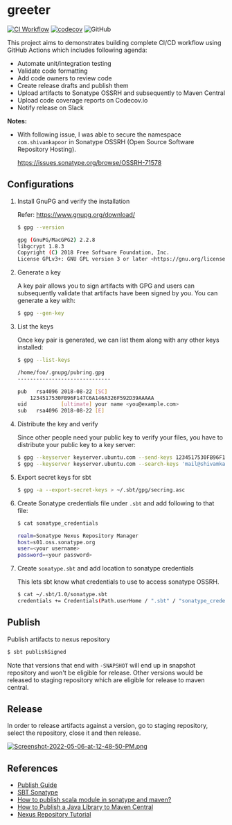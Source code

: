 # greeter

[![CI Workflow](https://github.com/iamsmkr/greeter/actions/workflows/ci.yml/badge.svg)](https://github.com/iamsmkr/greeter/actions/workflows/ci.yml)
[![codecov](https://codecov.io/gh/iamsmkr/greeter/branch/main/graph/badge.svg?token=01E1X7VC4I)](https://codecov.io/gh/iamsmkr/greeter)
![GitHub](https://img.shields.io/github/license/iamsmkr/greeter)

This project aims to demonstrates building complete CI/CD workflow using GitHub Actions which includes following agenda:
- Automate unit/integration testing
- Validate code formatting
- Add code owners to review code
- Create release drafts and publish them
- Upload artifacts to Sonatype OSSRH and subsequently to Maven Central
- Upload code coverage reports on Codecov.io
- Notify release on Slack

**Notes:**

- With following issue, I was able to secure the namespace `com.shivamkapoor` in Sonatype OSSRH (Open Source Software Repository Hosting).

    https://issues.sonatype.org/browse/OSSRH-71578
    

## Configurations
1. Install GnuPG and verify the installation

    Refer: https://www.gnupg.org/download/
    
    ```sh
    $ gpg --version

    gpg (GnuPG/MacGPG2) 2.2.8
    libgcrypt 1.8.3
    Copyright (C) 2018 Free Software Foundation, Inc.
    License GPLv3+: GNU GPL version 3 or later <https://gnu.org/licenses/gpl.html>
    ```

2. Generate a key

    A key pair allows you to sign artifacts with GPG and users can subsequently validate that artifacts have been signed by you. You can generate a key with:
    ```sh
    $ gpg --gen-key
    ```

3. List the keys

    Once key pair is generated, we can list them along with any other keys installed:
    
    ```sh
    $ gpg --list-keys

    /home/foo/.gnupg/pubring.gpg
    ------------------------------

    pub   rsa4096 2018-08-22 [SC]
        1234517530FB96F147C6A146A326F592D39AAAAA
    uid           [ultimate] your name <you@example.com>
    sub   rsa4096 2018-08-22 [E]
    ```

4. Distribute the key and verify

    Since other people need your public key to verify your files, you have to distribute your public key to a key server:
    
    ```sh
    $ gpg --keyserver keyserver.ubuntu.com --send-keys 1234517530FB96F147C6A146A326F592D39AAAAA
    $ gpg --keyserver keyserver.ubuntu.com --search-keys 'mail@shivamkapoor.com'
    ```

5. Export secret keys for sbt

    ```sh
    $ gpg -a --export-secret-keys > ~/.sbt/gpg/secring.asc
    ```

6. Create Sonatype credentials file under `.sbt` and add following to that file:

    ```sh
    $ cat sonatype_credentials

    realm=Sonatype Nexus Repository Manager
    host=s01.oss.sonatype.org
    user=<your username>
    password=<your password>
    ```

7. Create `sonatype.sbt` and add location to sonatype credentials

    This lets sbt know what credentials to use to access sonatype OSSRH.
    
    ```sh
    $ cat ~/.sbt/1.0/sonatype.sbt
    credentials += Credentials(Path.userHome / ".sbt" / "sonatype_credentials")
    ```

## Publish
Publish artifacts to nexus repository
```sh
$ sbt publishSigned
```

Note that versions that end with `-SNAPSHOT` will end up in snapshot repository and won't be eligible for release. Other versions would be released to staging repository which are eligible for release to maven central.

## Release
In order to release artifacts against a version, go to staging repository, select the repository, close it and then release.

[![Screenshot-2022-05-06-at-12-48-50-PM.png](https://i.postimg.cc/8PHzDSHF/Screenshot-2022-05-06-at-12-48-50-PM.png)](https://postimg.cc/MvnSbggx)

## References
- [Publish Guide](https://central.sonatype.org/publish/publish-guide/)
- [SBT Sonatype](https://www.scala-sbt.org/1.x/docs/Using-Sonatype.html)
- [How to publish scala module in sonatype and maven?](https://stackoverflow.com/questions/57072002/how-to-publish-scala-module-in-sonatype-and-maven)
- [How to Publish a Java Library to Maven Central](https://www.youtube.com/watch?v=bxP9IuJbcDQ&ab_channel=Recursive)
- [Nexus Repository Tutorial](https://www.youtube.com/watch?v=yZFvJEygn_g&ab_channel=Intellipaat)

